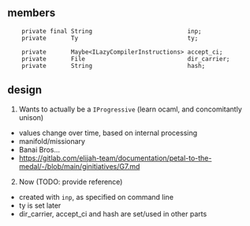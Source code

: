 
## members

```
	private final String                           inp;
	private       Ty                               ty;

	private       Maybe<ILazyCompilerInstructions> accept_ci;
	private       File                             dir_carrier;
	private       String                           hash;
```

## design

1. Wants to actually be a `IProgressive` (learn ocaml, and concomitantly unison)
- values change over time, based on internal processing
- manifold/missionary
- Banai Bros...
- https://gitlab.com/elijah-team/documentation/petal-to-the-medal/-/blob/main/ginitiatives/G7.md

2. Now (TODO: provide reference)
- created with `inp`, as specified on command line
- ty is set later
- dir_carrier, accept_ci and hash are set/used in other parts
